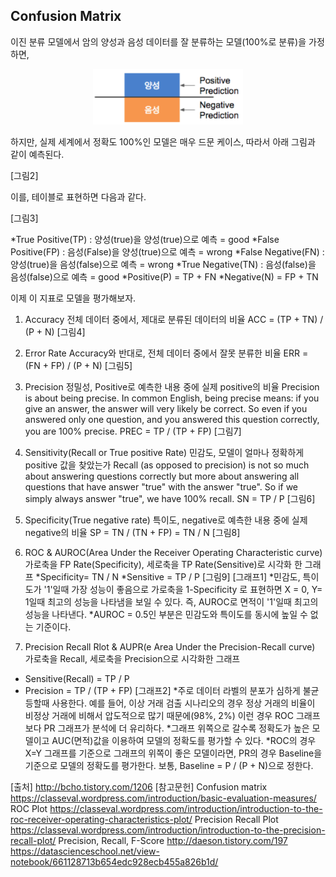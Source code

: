 ## Confusion Matrix

이진 분류 모델에서 암의 양성과 음성 데이터를 잘 분류하는 모델(100%로 분류)을 가정하면,

<p align="center"><img src="../images/figure1.png" width="240"></p>

하지만, 실제 세계에서 정확도 100%인 모델은 매우 드문 케이스, 따라서 아래 그림과 같이 예측된다.

[그림2]

이를, 테이블로 표현하면 다음과 같다.

[그림3]

*True Positive(TP) : 양성(true)을 양성(true)으로 예측 = good
*False Positive(FP) : 음성(False)을 양성(true)으로 예측 = wrong
*False Negative(FN) : 양성(true)을 음성(false)으로 예측 = wrong
*True Negative(TN) : 음성(false)을 음성(false)으로 예측 = good
*Positive(P) = TP + FN
*Negative(N) = FP + TN

이제 이 지표로 모델을 평가해보자.

1. Accuracy
전체 데이터 중에서, 제대로 분류된 데이터의 비율
ACC = (TP + TN) / (P + N)
[그림4]
            
2. Error Rate
Accuracy와 반대로, 전체 데이터 중에서 잘못 분류한 비율
ERR = (FN + FP) / (P + N)
[그림5]

3. Precision
정밀성, Positive로 예측한 내용 중에 실제 positive의 비율
Precision is about being precise. In common English, being precise means: 
if you give an answer, the answer will very likely be correct. 
So even if you answered only one question, and you answered this question correctly, you are 100% precise.
PREC = TP / (TP + FP)
[그림7]

4. Sensitivity(Recall or True positive Rate)
민감도, 모델이 얼마나 정확하게 positive 값을 찾았는가
Recall (as opposed to precision) is not so much about answering questions correctly 
but more about answering all questions that have answer "true" with the answer "true". 
So if we simply always answer "true", we have 100% recall.
SN = TP / P
[그림6]

5. Specificity(True negative rate)
특이도, negative로 예측한 내용 중에 실제 negative의 비율
SP = TN / (TN + FP) = TN / N
[그림8]

6. ROC & AUROC(Area Under the Receiver Operating Characteristic curve)
가로축을 FP Rate(Specificity), 세로축을 TP Rate(Sensitive)로 시각화 한 그래프
*Specificity= TN / N
*Sensitive = TP / P
[그림9]
[그래프1]
*민감도, 특이도가 '1'일때 가장 성능이 좋음으로 가로축을 1-Specificity 로 표현하면
X = 0, Y= 1일때 최고의 성능을 나타냄을 보일 수 있다.
즉, AUROC로 면적이 '1'일때 최고의 성능을 나타낸다.
*AUROC = 0.5인 부분은 민감도와 특이도를 동시에 높일 수 없는 기준이다.

7. Precision Recall Rlot & AUPR(e Area Under the Precision-Recall curve)
가로축을 Recall, 세로축을 Precision으로 시각화한 그래프
* Sensitive(Recall) = TP / P
* Precision = TP / (TP + FP)
[그래프2]
*주로 데이터 라벨의 분포가 심하게 불균등할때 사용한다.
예를 들어, 이상 거래 검출 시나리오의 경우 정상 거래의 비율이 비정상 거래에 비해서 압도적으로 많기 때문에(98%, 2%) 
이런 경우 ROC 그래프보다 PR 그래프가 분석에 더 유리하다.
*그래프 위쪽으로 갈수록 정확도가 높은 모델이고 AUC(면적)값을 이용하여 모델의 정확도를 평가할 수 있다.
*ROC의 경우 X=Y 그래프를 기준으로 그래프의 위쪽이 좋은 모델이라면, 
PR의 경우 Baseline을 기준으로 모델의 정확도를 평가한다.
보통, Baseline = P / (P + N)으로 정한다.



[출처]
http://bcho.tistory.com/1206
[참고문헌]
Confusion matrix https://classeval.wordpress.com/introduction/basic-evaluation-measures/
ROC Plot https://classeval.wordpress.com/introduction/introduction-to-the-roc-receiver-operating-characteristics-plot/
Precision Recall Plot https://classeval.wordpress.com/introduction/introduction-to-the-precision-recall-plot/
Precision, Recall, F-Score  http://daeson.tistory.com/197
https://datascienceschool.net/view-notebook/661128713b654edc928ecb455a826b1d/
